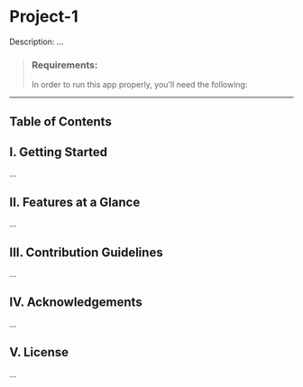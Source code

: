 # Project-1

Description:
...

> ### Requirements:
> In order to run this app properly, you'll need the following:

---
## Table of Contents





## I. Getting Started
...

## II. Features at a Glance
...

## III. Contribution Guidelines
...

## IV. Acknowledgements
...

## V. License
...